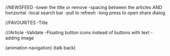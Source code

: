 //NEWSFEED
-lower the title or remove
-spacing between the articles AND horizontal
-local search bar
-pull to refresh
-long press to open share dialog


//FAVOURITES
-Title

///Article
-Validate 
-Floating button icons instead of buttons with text
-adding image


(animation navigation)
(talk back)